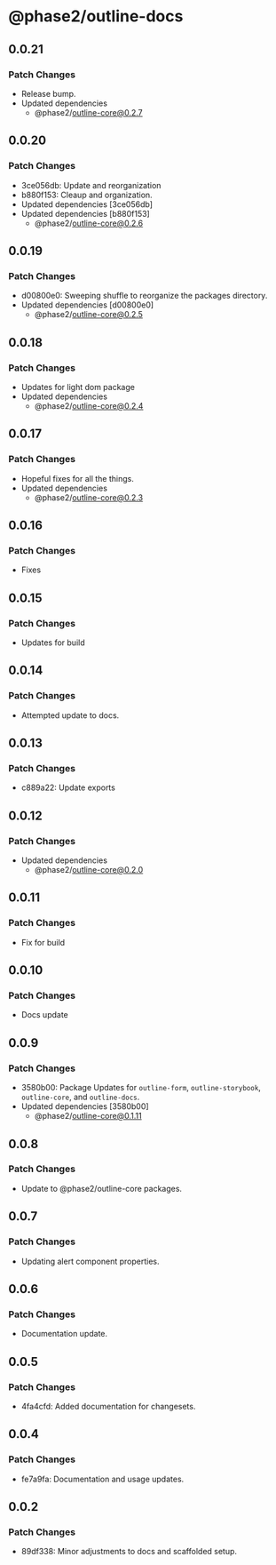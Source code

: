 # @phase2/outline-docs

## 0.0.21

### Patch Changes

- Release bump.
- Updated dependencies
  - @phase2/outline-core@0.2.7

## 0.0.20

### Patch Changes

- 3ce056db: Update and reorganization
- b880f153: Cleaup and organization.
- Updated dependencies [3ce056db]
- Updated dependencies [b880f153]
  - @phase2/outline-core@0.2.6

## 0.0.19

### Patch Changes

- d00800e0: Sweeping shuffle to reorganize the packages directory.
- Updated dependencies [d00800e0]
  - @phase2/outline-core@0.2.5

## 0.0.18

### Patch Changes

- Updates for light dom package
- Updated dependencies
  - @phase2/outline-core@0.2.4

## 0.0.17

### Patch Changes

- Hopeful fixes for all the things.
- Updated dependencies
  - @phase2/outline-core@0.2.3

## 0.0.16

### Patch Changes

- Fixes

## 0.0.15

### Patch Changes

- Updates for build

## 0.0.14

### Patch Changes

- Attempted update to docs.

## 0.0.13

### Patch Changes

- c889a22: Update exports

## 0.0.12

### Patch Changes

- Updated dependencies
  - @phase2/outline-core@0.2.0

## 0.0.11

### Patch Changes

- Fix for build

## 0.0.10

### Patch Changes

- Docs update

## 0.0.9

### Patch Changes

- 3580b00: Package Updates for `outline-form`, `outline-storybook`, `outline-core`, and `outline-docs`.
- Updated dependencies [3580b00]
  - @phase2/outline-core@0.1.11

## 0.0.8

### Patch Changes

- Update to @phase2/outline-core packages.

## 0.0.7

### Patch Changes

- Updating alert component properties.

## 0.0.6

### Patch Changes

- Documentation update.

## 0.0.5

### Patch Changes

- 4fa4cfd: Added documentation for changesets.

## 0.0.4

### Patch Changes

- fe7a9fa: Documentation and usage updates.

## 0.0.2

### Patch Changes

- 89df338: Minor adjustments to docs and scaffolded setup.
